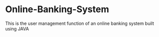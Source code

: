 # Online-Banking-System
This is the user management function of an online banking system built using JAVA
